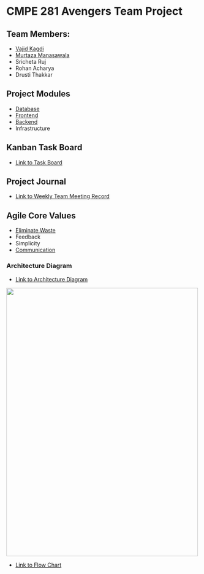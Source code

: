 # CMPE 281 Avengers Team Project

## Team Members:
* [Vajid Kagdi](https://github.com/heyitsvajid)
* [Murtaza Manasawala](https://github.com/murtazabeans)
* Sricheta Ruj
* Rohan Acharya
* Drusti Thakkar


## Project Modules

- [Database](https://github.com/nguyensjsu/fa18-281-avengers/blob/master/Backend/DB%20Schema.md)
- [Frontend](https://github.com/nguyensjsu/fa18-281-avengers/tree/master/Frontend)
- [Backend](https://github.com/nguyensjsu/fa18-281-avengers/tree/master/Backend)
- Infrastructure


## Kanban Task Board
* [Link to Task Board](https://github.com/nguyensjsu/fa18-281-avengers/projects/1)


## Project Journal
* [Link to Weekly Team Meeting Record](https://github.com/nguyensjsu/fa18-281-avengers/tree/master/Team%20Meetings%20Log)


## Agile Core Values

- [Eliminate Waste](https://github.com/nguyensjsu/fa18-281-avengers/blob/master/Scrum%20Values/XP_Value_Eliminating_Waste.md)
- Feedback
- Simplicity
- [Communication](https://github.com/nguyensjsu/fa18-281-avengers/blob/master/Scrum%20Values/XP_Value_Communication.md)

### Architecture Diagram

* [Link to Architecture Diagram](https://github.com/nguyensjsu/fa18-281-avengers/blob/master/Architecture_Diagram_FinalVersion.png)
<img src="https://github.com/nguyensjsu/fa18-281-avengers/blob/master/Architecture_Diagram_FinalVersion.png" width="500" height="700" />

* [Link to Flow Chart](https://github.com/nguyensjsu/fa18-281-avengers/blob/master/Flow_Chart.png)

